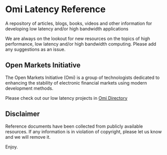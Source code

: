 # Omi Latency Reference

A repository of articles, blogs, books, videos and other information for developing low latency and/or high bandwidth applications

We are always on the lookout for new resources on the topics of high performance, low latency and/or high bandwidth computing.  Please add any suggestions as an issue. 

## Open Markets Initiative

The Open Markets Initiative (Omi) is a group of technologists dedicated to 
enhancing the stability of electronic financial markets using modern 
development methods.

Please check out our low latency projects in [Omi Directory](https://github.com/Open-Markets-Initiative/Directory "Open Markets Initiative Directory")

## Disclaimer

Reference documents have been collected from publicly available resources.  If any information is in violation of copyright, please let us know and we will remove it.

Enjoy.
